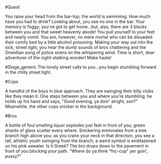 #Quest

You raise your head from the bar-top; the world is swimming. How much have you had to drink? Looking about, you see no one in the bar. Your memory is foggy; you've got to get home...but, alas, there are 3 blocks between you and that sweet heavenly abode! You pull yourself to your feet and nearly vomit. You are, however, no mere mortal who can be disuaded their comfy bed by a little alcohol poisoning. Making your way out into the sick, street light, you hear the dumb sounds of bros chattering and the Orwellian song of police sirens on the whispering wind. Time is short, dear adventurer of the night-stalking wonder! Make haste!


#Stage_generic
The lonely street calls to you...you begin stumbling forward in the chilly street light.

#Cops 

A handful of the boys in blue approach. They are swinging their billy clubs like they mean it. One steps between you and where you're stumbling; he holds up his hand and says, "Good evening, ya doin' alright, son?" Meanwhile, the other cops snicker in the background.

#Bros

A bottle of foul smelling liquor explodes just feet in front of you; green shards of glass scatter every where. Snickering emminates from a tree branch high above you; as you crane your neck in that direction, you see a tall, athletic youth swinging from the branch; a weird symbol is emblazened on his pink sweater. Is it Greek? The bro drops down to the pavement in front of you blocking your path.
"Where do ya think *hic-cup" yer goin', pussy?"

